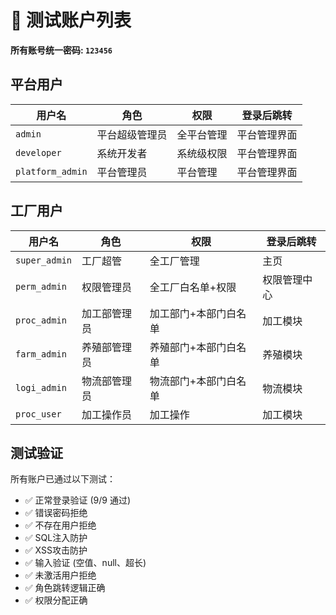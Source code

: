 # 🔐 测试账户列表

**所有账号统一密码: `123456`**

## 平台用户

| 用户名 | 角色 | 权限 | 登录后跳转 |
|--------|------|------|-----------|
| `admin` | 平台超级管理员 | 全平台管理 | 平台管理界面 |
| `developer` | 系统开发者 | 系统级权限 | 平台管理界面 |
| `platform_admin` | 平台管理员 | 平台管理 | 平台管理界面 |

## 工厂用户

| 用户名 | 角色 | 权限 | 登录后跳转 |
|--------|------|------|-----------|
| `super_admin` | 工厂超管 | 全工厂管理 | 主页 |
| `perm_admin` | 权限管理员 | 全工厂白名单+权限 | 权限管理中心 |
| `proc_admin` | 加工部管理员 | 加工部门+本部门白名单 | 加工模块 |
| `farm_admin` | 养殖部管理员 | 养殖部门+本部门白名单 | 养殖模块 |
| `logi_admin` | 物流部管理员 | 物流部门+本部门白名单 | 物流模块 |
| `proc_user` | 加工操作员 | 加工操作 | 加工模块 |

## 测试验证

所有账户已通过以下测试：
- ✅ 正常登录验证 (9/9 通过)
- ✅ 错误密码拒绝
- ✅ 不存在用户拒绝
- ✅ SQL注入防护
- ✅ XSS攻击防护
- ✅ 输入验证 (空值、null、超长)
- ✅ 未激活用户拒绝
- ✅ 角色跳转逻辑正确
- ✅ 权限分配正确
